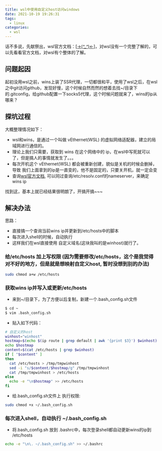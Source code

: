 ```yaml
---
title: wsl中使用自定义host访问windows
date: 2021-10-19 19:26:31
tags:
  - linux
categories:
  - wsl
---
```


话不多说，先献祭出，wsl官方文档：[[->(*^_^*)<-](https://docs.microsoft.com/zh-cn/windows/wsl/)]，对wsl没有一个完整了解的，可以先看看官方文档，对wsl有个整体的了解。

## 问题起因
起初没用wsl之前，wins上装了SSR代理，一切都很和平，使用了wsl之后，在wsl之中git访问github，发现好慢，这个时候自然而然的想着去找~/目录下的.gitconfig，给github配置一下socks5代理，这个时候问题就来了，wins的ip从哪来？

## 探坑过程
大概整理情况如下：
- wsl和wins，是通过一个叫做 vEthernet(WSL) 的虚拟网络适配器，建立的局域网进行通信的。
- 理论上我们只需要，获取到 wins 在这个网络中的 ip，在wsl中写死就可以了，但是搞人的事情就发生了。。。
- 每次开机这个 vEthernet(WSL) 都会被重新创建，貌似是关机的时候会删掉，导致 我们上面拿到的ip是一直变的，他不是固定的，只要关开机，就一定会变
- 查询[wsl官方文档](https://docs.microsoft.com/zh-cn/windows/wsl/networking#accessing-windows-networking-apps-from-linux-host-ip), 可以同过查询/etc/resolv.conf的nameserver，来确定wins ip

找到这，基本上就已经结果很明朗了，开搞开搞~~~

## 解决办法
思路：
- 直接搞一个查询当前wins ip并更新到/etc/hosts中的脚本
- 每次进入shell的时候，自动执行
- 这样我们在wsl直接使用 自定义域名(这块我叫的是winhost)就行了。
### 给/etc/hosts 加上写权限 (因为需要修改/etc/hosts，这个是我觉得对不好的地方，但是就是想映射自定义host, 暂时没想到别的办法)
```bash
sudo chmod a+w /etc/hosts
```
### 获取wins ip并写入或更新/etc/hosts
- 来到~/目录下，为了方便以后复制，新建一个.bash_config.sh文件
``` bash
$ cd ~
$ vim .bash_config.sh
```
- 贴入如下代码：
```bash
# 自定义的host
winhost="winhost"
hostmap=$(echo $(ip route | grep default | awk '{print $3}') $winhost)
echo $hostmap
content=$(cat /etc/hosts | grep $winhost)
if [ "$content" ]
then
  cat /etc/hosts > /tmp/tmpwinhost
  sed -i "s/$content/$hostmap/g" /tmp/tmpwinhost
  cat /tmp/tmpwinhost > /etc/hosts
else
  echo -e "\n$hostmap" >> /etc/hosts
fi
```
- 给.bash_config.sh文件上 执行权限:
```bash
sudo chmod +x ~/.bash_config.sh
```

### 每次进入shell，自动执行 ~/.bash_config.sh

- 将.bash_config.sh 放到 .bashrc中，每次登录shell都自动更新wins的ip到 /etc/hosts
```bash
echo -e "\n\. ~/.bash_config.sh" >> ~/.bashrc
```